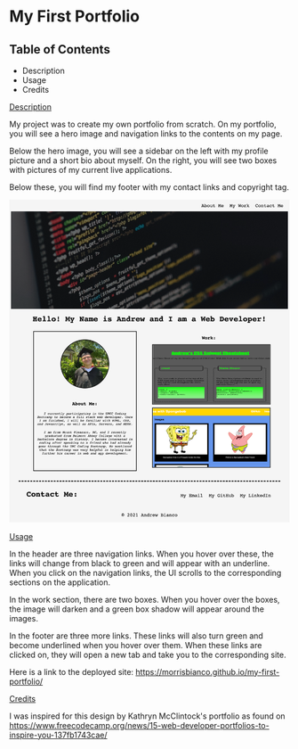 # My First Portfolio

## Table of Contents

- Description
- Usage
- Credits

[Description](#Description)

My project was to create my own portfolio from scratch. On my portfolio, you will see a hero image and navigation links to the contents on my page.

Below the hero image, you will see a sidebar on the left with my profile picture and a short bio about myself. On the right, you will see two boxes with pictures of my current live applications.

Below these, you will find my footer with my contact links and copyright tag.

<img src="./assets/images/portfolio.png"/>

[Usage](#Usage)

In the header are three navigation links. When you hover over these, the links will change from black to green and will appear with an underline. When you click on the navigation links, the UI scrolls to the corresponding sections on the application.

In the work section, there are two boxes. When you hover over the boxes, the image will darken and a green box shadow will appear around the images.

In the footer are three more links. These links will also turn green and become underlined when you hover over them. When these links are clicked on, they will open a new tab and take you to the corresponding site.

Here is a link to the deployed site: https://morrisbianco.github.io/my-first-portfolio/

[Credits](#Credits)

I was inspired for this design by Kathryn McClintock's portfolio as found on https://www.freecodecamp.org/news/15-web-developer-portfolios-to-inspire-you-137fb1743cae/